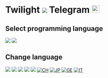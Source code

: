 # Twilight [![](https://raw.githubusercontent.com/yammadev/flag-icons/master/svg/US.svg)](#change-language) Telegram [<img src="https://upload.wikimedia.org/wikipedia/commons/thumb/8/83/Telegram_2019_Logo.svg/512px-Telegram_2019_Logo.svg.png?20220331104809" width="24" height="24" />](https://github.com/TinyArmageddon/twi2gen#select-platform)

## Select programming language
[![](https://img.shields.io/badge/NodeJS-100000?flat&logo=nodedotjs&color=026E00&logoColor=FFFFFF)](https://github.com/TinyArmageddon/twi2gen-tg/blob/nodejs/README.md)
[![](https://img.shields.io/badge/GO-100000?style=flat&logo=go&color=00A7D0&logoColor=FFFFFF)](https://github.com/TinyArmageddon/twi2gen-tg/blob/go/README.md)

## Change language
[![](https://raw.githubusercontent.com/yammadev/flag-icons/master/svg/US.svg)](https://github.com/TinyArmageddon/twi2gen-tg/blob/main/README.md)
[![](https://raw.githubusercontent.com/yammadev/flag-icons/master/svg/RU.svg)](https://github.com/TinyArmageddon/twi2gen-tg/blob/main/README-RU.md)
[![](https://raw.githubusercontent.com/yammadev/flag-icons/master/svg/UA.svg)](https://github.com/TinyArmageddon/twi2gen-tg/blob/main/README-UA.md)
[![](https://raw.githubusercontent.com/yammadev/flag-icons/master/svg/BY.svg)](https://github.com/TinyArmageddon/twi2gen-tg/blob/main/README-BY.md)
[![](https://raw.githubusercontent.com/yammadev/flag-icons/master/svg/KZ.svg)](https://github.com/TinyArmageddon/twi2gen-tg/blob/main/README-KZ.md)
[![CH](https://raw.githubusercontent.com/yammadev/flag-icons/master/svg/CN.svg)](https://github.com/TinyArmageddon/twi2gen-tg/blob/main/README-CH.md)
[![JP](https://raw.githubusercontent.com/yammadev/flag-icons/master/svg/JP.svg)](https://github.com/TinyArmageddon/twi2gen-tg/blob/main/README-JP.md)
[![GE](https://raw.githubusercontent.com/yammadev/flag-icons/master/svg/DE.svg)](https://github.com/TinyArmageddon/twi2gen-tg/blob/main/README-DE.md)
[![IT](https://raw.githubusercontent.com/yammadev/flag-icons/master/svg/IT.svg)](https://github.com/TinyArmageddon/twi2gen-tg/blob/main/README-IT.md)
